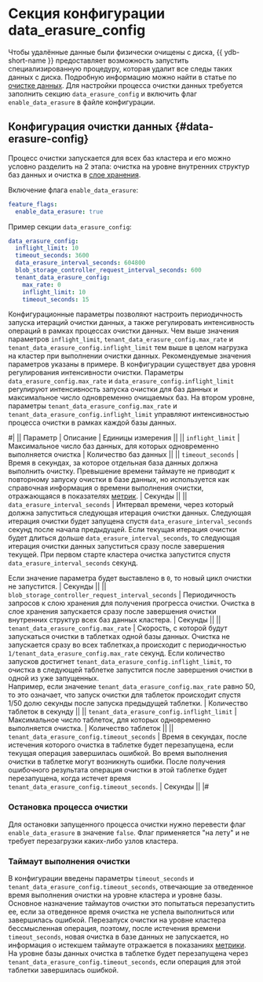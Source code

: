 # Секция конфигурации data_erasure_config

Чтобы удалённые данные были физически очищены с диска, {{ ydb-short-name }} предоставляет возможность запустить специализированную процедуру, которая удалит все следы таких данных с диска. Подробную информацию можно найти в статье по [очистке данных](../../security/data-erasure.md). Для настройки процесса очистки данных требуется заполнить секцию `data_erasure_config` и включить флаг `enable_data_erasure` в файле конфигурации.

## Конфигурация очистки данных {#data-erasure-config}

Процесс очистки запускается для всех баз кластера и его можно условно разделить на 2 этапа: очистка на уровне внутренних структур баз данных и очистка в [слое хранения](../../concepts/glossary.md#distributed-storage-implementation).

Включение флага `enable_data_erasure`:

```yaml
feature_flags:
  enable_data_erasure: true
```

Пример секции `data_erasure_config`:

```yaml
data_erasure_config:
  inflight_limit: 10
  timeout_seconds: 3600
  data_erasure_interval_seconds: 604800
  blob_storage_controller_request_interval_seconds: 600
  tenant_data_erasure_config:
    max_rate: 0
    inflight_limit: 10
    timeout_seconds: 15
```

Конфигурационные параметры позволяют настроить периодичность запуска итераций очистки данных, а также регулировать интенсивность операций в рамках процессах очистки данных. Чем выше значения параметров `inflight_limit`, `tenant_data_erasure_config.max_rate` и `tenant_data_erasure_config.inflight_limit` тем выше в целом нагрузка на кластер при выполнении очистки данных. Рекомендуемые значения параметров указаны в примере.
В конфигурации существует два уровня регулирования интенсивности очистки.
Параметры `data_erasure_config.max_rate` и `data_erasure_config.inflight_limit` регулируют интенсивность запуска очистки для баз данных и максимальное число одновременно очищаемых баз.
На втором уровне, параметры `tenant_data_erasure_config.max_rate` и `tenant_data_erasure_config.inflight_limit` управляют интенсивностью процесса очистки в рамках каждой базы данных.

#|
|| Параметр | Описание | Единицы измерения ||
|| `inflight_limit`
| Максимальное число баз данных, для которых одновременно выполняется очистка
| Количество баз данных
    ||
|| `timeout_seconds`
| Время в секундах, за которое отдельная база данных должна выполнить очистку. Превышение времени таймауте не приводит к повторному запуску очистки в базе данных, но используется как справочная информация о времени выполнения очистки, отражающаяся в показателях [метрик](../observability/metrics/index.md#data_erasure).
| Секунды
    ||
|| `data_erasure_interval_seconds`
| Интервал времени, через который должна запуститься следующая итерация очистки данных. Следующая итерация очистки будет запущена спустя `data_erasure_interval_seconds` секунд после начала предыдущей. Если текущая итерация очистки будет длиться дольше `data_erasure_interval_seconds`, то следующая итерация очистки данных запуститься сразу после завершения текущей.
При первом старте кластера очистка запустится спустя `data_erasure_interval_seconds` секунд.

Если значение параметра будет выставлено в `0`, то новый цикл очистки не запустится.
| Секунды
    ||
|| `blob_storage_controller_request_interval_seconds`
| Периодичность запросов к слою хранения для получения прогресса очистки. Очистка в слое хранения запускается сразу после завершения очистки внутренних структур всех баз данных кластера.
| Секунды
    ||
|| `tenant_data_erasure_config.max_rate`
| Скорость, с которой будут запускаться очистки в таблетках одной базы данных. Очистка не запускается сразу во всех таблетках,а происходит с периодичностью `1/tenant_data_erasure_config.max_rate` секунд. Если количество запусков достигнет `tenant_data_erasure_config.inflight_limit`, то очистка в следующей таблетке запустится после завершения очистки в одной из уже запущенных.<br/>Например, если значение `tenant_data_erasure_config.max_rate` равно 50, то это означает, что запуск очистки для таблеток происходит спустя 1/50 долю секунды после запуска предыдущей таблетки.
| Количество таблеток в секунду
    ||
|| `tenant_data_erasure_config.inflight_limit`
| Максимальное число таблеток, для которых одновременно выполняется очистка.
| Количество таблеток
    ||
|| `tenant_data_erasure_config.timeout_seconds`
| Время в секундах, после истечения которого очистка в таблетке будет перезапущена, если текущая операция завершилась ошибкой. Во время выполнения очистки в таблетке могут возникнуть ошибки. После получения ошибочного результата операция очистки в этой таблетке будет перезапущена, когда истечет время `tenant_data_erasure_config.timeout_seconds`.
| Секунды
    ||
|#

### Остановка процесса очистки

Для остановки запущенного процесса очистки нужно перевести флаг `enable_data_erasure` в значение `false`. Флаг применяется "на лету" и не требует перезагрузки каких-либо узлов кластера.

### Таймаут выполнения очистки

В конфигурации введены параметры `timeout_seconds` и `tenant_data_erasure_config.timeout_seconds`, отвечающие за отведенное время выполнения очистки на уровне кластера и уровне базы. Основное назначение таймаутов очистки это попытаться перезапустить ее, если за отведенное время очистка не успела выполниться или завершилась ошибкой. Перезапуск очистки на уровне кластера бессмысленная операция, поэтому, после истечения времени `timeout_seconds`, новая очистка в базе данных не запускается, но информация о истекшем таймауте отражается в показаниях [метрики](../observability/metrics/index.md#data_erasure). На уровне базы данных очистка в таблетке будет перезапущена через `tenant_data_erasure_config.timeout_seconds`, если операция для этой таблетки завершилась ошибкой.
